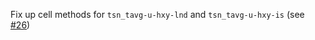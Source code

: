 Fix up cell methods for `tsn_tavg-u-hxy-lnd` and `tsn_tavg-u-hxy-is` (see [#26](https://github.com/WCRP-CMIP/Variable-Registry/issues/26))
